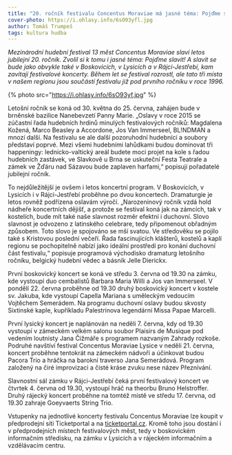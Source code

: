 ```yaml
---
title: "20. ročník festivalu Concentus Moraviae má jasné téma: Pojďme slavit!"
cover-photo: https://i.ohlasy.info/6sO93yfl.jpg
author: Tomáš Trumpeš
tags: kultura hudba
---
```


*Mezinárodní hudební festival 13 měst Concentus Moraviae slaví letos jubilejní 20. ročník. Zvolil si k tomu i jasné téma: Pojďme slavit! A slavit se bude jako obvykle také v Boskovicích, v Lysicích a v Rájci-Jestřebí, kam zavítají festivalové koncerty. Během let se festival rozrostl, ale tato tři místa v našem regionu jsou součástí festivalu již pod prvního ročníku v roce 1996.*

{% photo src="https://i.ohlasy.info/6sO93yf.jpg" %}

Letošní ročník se koná od 30. května do 25. června, zahájen bude v brněnské bazilice Nanebevzetí Panny Marie. „Oslavy v roce 2015 se zúčastní řada hudebních hrdinů minulých festivalových ročníků: Magdalena Kožená, Marco Beasley a Accordone, Jos Van Immerseel, BL!NDMAN a mnozí další. Na festivalu se ale další pozoruhodní hudebníci a soubory představí poprvé. Mezi všemi hudebními lahůdkami budou dominovat tři happeningy: lednicko-valtický areál budete moci projet na kole s řadou hudebních zastávek, ve Slavkově u Brna se uskuteční Festa Teatrale a zámek ve Žďáru nad Sázavou bude zaplaven harfami,“ popisují pořadatelé jubilejní ročník.

To nejdůležitější je ovšem i letos koncertní program. V Boskovicích, v Lysicích i v Rájci-Jestřebí proběhne po dvou koncertech. Dramaturgie je letos rovněž podřízena oslavám výročí. „Narozeninový ročník vzdá hold nádheře koncertních dějišť, a protože se festival koná jak na zámcích, tak v kostelích, bude mít také naše slavnost rozměr efektní i duchovní. Slovo slavnost je odvozeno z latinského celebrare, tedy připomenout obřadným způsobem. Toto slovo je spojováno se mší svatou. Ve středověku se pojilo také s Kristovou poslední večeří. Řada fascinujících klášterů, kostelů a kaplí regionu se pochopitelně nabízí jako ideální prostředí pro konání duchovní část festivalu,“ popisuje programová východisko dramaturg letošního ročníku, belgický hudební vědec a básník Jelle Dierickx.

První boskovický koncert se koná ve středu 3. června od 19.30 na zámku, kde vystoupí duo cembalistů Barbara Maria Willi  a Jos van Immerseel. V pondělí 22. června proběhne od 19.30 druhý boskovický koncert v kostele sv. Jakuba, kde vystoupí Capella Mariana s uměleckým vedoucím Vojtěchem Semerádem. Na programu duchovní oslavy budou skvosty Sixtinské kaple, kupříkladu Palestrinova legendární Missa Papae Marcelli.

První lysický koncert je naplánován na neděli 7. června, kdy od 19.30 vystoupí v zámeckém velkém salonu soubor Plaisirs de Musique pod vedením loutnisty Jana Čižmáře s programem nazvaným Zahrady rozkoše. Podruhé navštíví festival Concentus Moraviae Lysice v neděli 21. června, koncert proběhne tentokrát na zámeckém nádvoří a účinkovat budou Pacora Trio a hráčka na barokní traverso Jana Semerádová. Program založený na čiré improvizaci a čisté kráse zvuku nese název Přeznívání.

Slavnostní sál zámku v Rájci-Jestřebí čeká první festivalový koncert ve čtvrtek 4. června od 19.30, vystoupí hráč na theorbu Bruno Helstroffer. Druhý rájecký koncert proběhne na tomtéž místě ve středu 17. června, od 19.30 zahraje Goeyvaerts String Trio.

Vstupenky na jednotlivé koncerty festivalu Concentus Moraviae lze koupit v předprodejní síti Ticketportal a na [ticketportal.cz](http://www.ticketportal.cz). Kromě toho jsou dostání i v předprodejních místech festivalových měst, tedy v boskovickém informačním středisku, na zámku v Lysicích a v rájeckém informačním a vzdělávacím centru.
